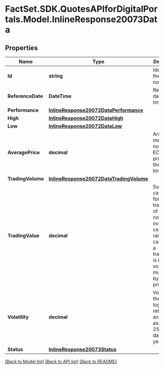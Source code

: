 # FactSet.SDK.QuotesAPIforDigitalPortals.Model.InlineResponse20073Data

## Properties

Name | Type | Description | Notes
------------ | ------------- | ------------- | -------------
**Id** | **string** | Identifier of the notation. | [optional] 
**ReferenceDate** | **DateTime** | Reference date of the time range. | [optional] 
**Performance** | [**InlineResponse20072DataPerformance**](InlineResponse20072DataPerformance.md) |  | [optional] 
**High** | [**InlineResponse20072DataHigh**](InlineResponse20072DataHigh.md) |  | [optional] 
**Low** | [**InlineResponse20072DataLow**](InlineResponse20072DataLow.md) |  | [optional] 
**AveragePrice** | **decimal** | Arithmetic mean of the notation&#39;s EOD closing prices for the given time range. | [optional] 
**TradingVolume** | [**InlineResponse20072DataTradingVolume**](InlineResponse20072DataTradingVolume.md) |  | [optional] 
**TradingValue** | **decimal** | Sum of the cash flow for all transactions of one notation over a certain time range. The cash flow of a transaction is its volume multiplied by its trade price. | [optional] 
**Volatility** | **decimal** | Volatility of the daily logarithmic returns, annualized assuming 256 trading days per year. | [optional] 
**Status** | [**InlineResponse20073Status**](InlineResponse20073Status.md) |  | [optional] 

[[Back to Model list]](../README.md#documentation-for-models) [[Back to API list]](../README.md#documentation-for-api-endpoints) [[Back to README]](../README.md)

